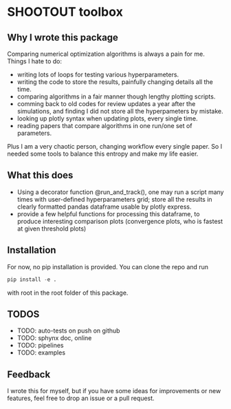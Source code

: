 # SHOOTOUT toolbox

## Why I wrote this package
Comparing numerical optimization algorithms is always a pain for me. Things I hate to do: 
- writing lots of loops for testing various hyperparameters.
- writing the code to store the results, painfully changing details all the time.
- comparing algorithms in a fair manner though lengthy plotting scripts.
- comming back to old codes for review updates a year after the simulations, and finding I did not store all the hyperpameters by mistake.
- looking up plotly syntax when updating plots, every single time.
- reading papers that compare algorithms in one run/one set of parameters.

Plus I am a very chaotic person, changing workflow every single paper. So I needed some tools to balance this entropy and make my life easier.

## What this does
- Using a decorator function @run_and_track(), one may run a script many times with user-defined hyperparameters grid; store all the results in clearly formatted pandas dataframe usable by plotly express.
- provide a few helpful functions for processing this dataframe, to produce interesting comparison plots (convergence plots, who is fastest at given threshold plots)

## Installation
For now, no pip installation is provided. You can clone the repo and run
```python
pip install -e .
```
with root in the root folder of this package.

## TODOS
- TODO: auto-tests on push on github
- TODO: sphynx doc, online
- TODO: pipelines
- TODO: examples

## Feedback
I wrote this for myself, but if you have some ideas for improvements or new features, feel free to drop an issue or a pull request.